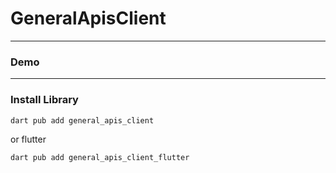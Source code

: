 # GeneralApisClient


---

### Demo

---

### Install Library

```bash
dart pub add general_apis_client
```

or flutter

```bash
dart pub add general_apis_client_flutter
```
